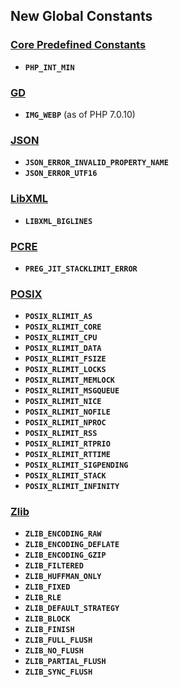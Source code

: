 New Global Constants
--------------------

### <a href="/reserved/constants.html" class="link">Core Predefined Constants</a>

-   <span class="simpara"> **`PHP_INT_MIN`** </span>

### <a href="/book/image.html" class="link">GD</a>

-   <span class="simpara"> **`IMG_WEBP`** (as of PHP 7.0.10) </span>

### <a href="/book/json.html" class="link">JSON</a>

-   <span class="simpara"> **`JSON_ERROR_INVALID_PROPERTY_NAME`**
    </span>
-   <span class="simpara"> **`JSON_ERROR_UTF16`** </span>

### <a href="/book/libxml.html" class="link">LibXML</a>

-   <span class="simpara"> **`LIBXML_BIGLINES`** </span>

### <a href="/book/pcre.html" class="link">PCRE</a>

-   <span class="simpara"> **`PREG_JIT_STACKLIMIT_ERROR`** </span>

### <a href="/book/posix.html" class="link">POSIX</a>

-   <span class="simpara"> **`POSIX_RLIMIT_AS`** </span>
-   <span class="simpara"> **`POSIX_RLIMIT_CORE`** </span>
-   <span class="simpara"> **`POSIX_RLIMIT_CPU`** </span>
-   <span class="simpara"> **`POSIX_RLIMIT_DATA`** </span>
-   <span class="simpara"> **`POSIX_RLIMIT_FSIZE`** </span>
-   <span class="simpara"> **`POSIX_RLIMIT_LOCKS`** </span>
-   <span class="simpara"> **`POSIX_RLIMIT_MEMLOCK`** </span>
-   <span class="simpara"> **`POSIX_RLIMIT_MSGQUEUE`** </span>
-   <span class="simpara"> **`POSIX_RLIMIT_NICE`** </span>
-   <span class="simpara"> **`POSIX_RLIMIT_NOFILE`** </span>
-   <span class="simpara"> **`POSIX_RLIMIT_NPROC`** </span>
-   <span class="simpara"> **`POSIX_RLIMIT_RSS`** </span>
-   <span class="simpara"> **`POSIX_RLIMIT_RTPRIO`** </span>
-   <span class="simpara"> **`POSIX_RLIMIT_RTTIME`** </span>
-   <span class="simpara"> **`POSIX_RLIMIT_SIGPENDING`** </span>
-   <span class="simpara"> **`POSIX_RLIMIT_STACK`** </span>
-   <span class="simpara"> **`POSIX_RLIMIT_INFINITY`** </span>

### <a href="/book/zlib.html" class="link">Zlib</a>

-   <span class="simpara"> **`ZLIB_ENCODING_RAW`** </span>
-   <span class="simpara"> **`ZLIB_ENCODING_DEFLATE`** </span>
-   <span class="simpara"> **`ZLIB_ENCODING_GZIP`** </span>
-   <span class="simpara"> **`ZLIB_FILTERED`** </span>
-   <span class="simpara"> **`ZLIB_HUFFMAN_ONLY`** </span>
-   <span class="simpara"> **`ZLIB_FIXED`** </span>
-   <span class="simpara"> **`ZLIB_RLE`** </span>
-   <span class="simpara"> **`ZLIB_DEFAULT_STRATEGY`** </span>
-   <span class="simpara"> **`ZLIB_BLOCK`** </span>
-   <span class="simpara"> **`ZLIB_FINISH`** </span>
-   <span class="simpara"> **`ZLIB_FULL_FLUSH`** </span>
-   <span class="simpara"> **`ZLIB_NO_FLUSH`** </span>
-   <span class="simpara"> **`ZLIB_PARTIAL_FLUSH`** </span>
-   <span class="simpara"> **`ZLIB_SYNC_FLUSH`** </span>
